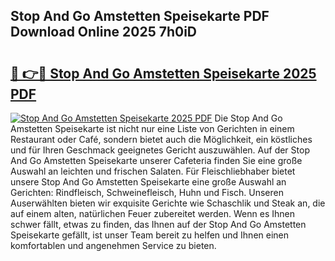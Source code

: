 ## Stop And Go Amstetten Speisekarte PDF Download Online 2025 7h0iD

# <h2><a href="http://gc8rmg1.nevu.top/?p=Stop+And+Go+Amstetten+Speisekarte">🔗 👉🔴 Stop And Go Amstetten Speisekarte 2025 PDF</a></h2>

[![Stop And Go Amstetten Speisekarte 2025 PDF](https://i.imgur.com/dBaPXMq.png)](http://gc8rmg1.nevu.top/?p=Stop+And+Go+Amstetten+Speisekarte)
Die Stop And Go Amstetten Speisekarte ist nicht nur eine Liste von Gerichten in einem Restaurant oder Café, sondern bietet auch die Möglichkeit, ein köstliches und für Ihren Geschmack geeignetes Gericht auszuwählen. Auf der Stop And Go Amstetten Speisekarte unserer Cafeteria finden Sie eine große Auswahl an leichten und frischen Salaten. Für Fleischliebhaber bietet unsere Stop And Go Amstetten Speisekarte eine große Auswahl an Gerichten: Rindfleisch, Schweinefleisch, Huhn und Fisch. Unseren Auserwählten bieten wir exquisite Gerichte wie Schaschlik und Steak an, die auf einem alten, natürlichen Feuer zubereitet werden. Wenn es Ihnen schwer fällt, etwas zu finden, das Ihnen auf der Stop And Go Amstetten Speisekarte gefällt, ist unser Team bereit zu helfen und Ihnen einen komfortablen und angenehmen Service zu bieten.
